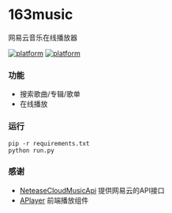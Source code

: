 # 163music
网易云音乐在线播放器

[![platform](https://img.shields.io/badge/Python-3.6-green.svg)]()
[![platform](https://img.shields.io/badge/Flask-0.12.2-blue.svg)]()

### 功能
* 搜索歌曲/专辑/歌单
* 在线播放

### 运行
```shell
pip -r requirements.txt
python run.py
```

### 感谢
* [NeteaseCloudMusicApi](https://github.com/Binaryify/NeteaseCloudMusicApi) 提供网易云的API接口
* [APlayer](https://github.com/MoePlayer/APlayer) 前端播放组件

